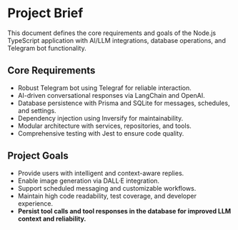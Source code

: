 # Project Brief

This document defines the core requirements and goals of the Node.js TypeScript application with AI/LLM integrations, database operations, and Telegram bot functionality.

## Core Requirements
- Robust Telegram bot using Telegraf for reliable interaction.
- AI-driven conversational responses via LangChain and OpenAI.
- Database persistence with Prisma and SQLite for messages, schedules, and settings.
- Dependency injection using Inversify for maintainability.
- Modular architecture with services, repositories, and tools.
- Comprehensive testing with Jest to ensure code quality.

## Project Goals
- Provide users with intelligent and context-aware replies.
- Enable image generation via DALL·E integration.
- Support scheduled messaging and customizable workflows.
- Maintain high code readability, test coverage, and developer experience.
- **Persist tool calls and tool responses in the database for improved LLM context and reliability.** 